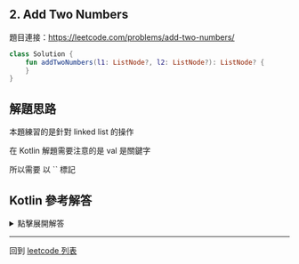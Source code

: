## 2. Add Two Numbers
題目連接：<https://leetcode.com/problems/add-two-numbers/>

```kotlin
class Solution {
    fun addTwoNumbers(l1: ListNode?, l2: ListNode?): ListNode? {
    }
}
```

## 解題思路

本題練習的是針對 linked list 的操作

在 Kotlin 解題需要注意的是 val 是關鍵字

所以需要  以 \`\` 標記

## Kotlin 參考解答

<details>
  <summary>點擊展開解答</summary>

```kotlin
class Solution {
    fun addTwoNumbers(l1: ListNode?, l2: ListNode?): ListNode? {
        val head = ListNode(0)
        var cursor = head
        var node1 = l1
        var node2 = l2
        var carry = 0
		
        while(node1 != null || node2 != null){
            val sum = (n1?.`val` ?: 0) + (n2?.`val` ?: 0) + carry
            cursor.next = ListNode(sum % 10)
            cursor = cursor.next
            
            carry = if(sum > 9) 1 else 0
            if(node1 != null) node1 = node1?.next
            if(node2 != null) node2 = node2?.next
        }
        
        if(carry > 0){
            cursor.next = ListNode(carry)
            cursor = cursor.next 
        }
        
        return head?.next
    }
}
```

</details>

------

回到 [leetcode 列表](index.md)
